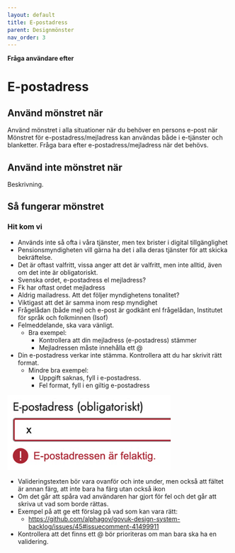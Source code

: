 ```yaml
---
layout: default
title: E-postadress
parent: Designmönster
nav_order: 3
---
```


**Fråga användare efter**

# E-postadress

## Använd mönstret när

Använd mönstret i alla situationer när du behöver en persons e-post när Mönstret för e-postadress/mejladress kan användas både i e-tjänster och blanketter. Fråga bara efter e-postadress/mejladress när det behövs.

## Använd inte mönstret när

Beskrivning.

## Så fungerar mönstret

### Hit kom vi

- Används inte så ofta i våra tjänster, men tex brister i digital tillgänglighet
- Pensionsmyndigheten vill gärna ha det i alla deras tjänster för att skicka bekräftelse.
- Det är oftast valfritt, vissa anger att det är valfritt, men inte alltid, även om det inte är obligatoriskt.
- Svenska ordet, e-postadress el mejladress?
- Fk har oftast ordet mejladress
- Aldrig mailadress. Att det följer myndighetens tonalitet?
- Viktigast att det är samma inom resp myndighet
- Frågelådan (både mejl och e-post är godkänt enl frågelådan, Institutet för språk och folkminnen (Isof)
- Felmeddelande, ska vara vänligt.
  - Bra exempel:
    - Kontrollera att din mejladress (e-postadress) stämmer
    - Mejladressen måste innehålla ett @
- Din e-postadress verkar inte stämma. Kontrollera att du har skrivit rätt format.
  - Mindre bra exempel:
    - Uppgift saknas, fyll i e-postadress.
    - Fel format, fyll i en giltig e-postadress

![e-post obligatoriskt](../assets/images/e-post-adress-obligatorisk.png)

- Valideringstexten bör vara ovanför och inte under, men också att fältet är annan färg, att inte bara ha färg utan också ikon
- Om det går att spåra vad användaren har gjort för fel och det går att skriva ut vad som borde rättas.
- Exempel på att ge ett förslag på vad som kan vara rätt:
  - <https://github.com/alphagov/govuk-design-system-backlog/issues/45#issuecomment-41499911>
- Kontrollera att det finns ett @ bör prioriteras om man bara ska ha en validering.
